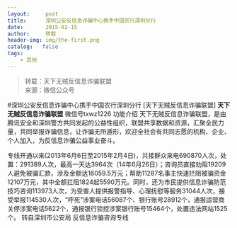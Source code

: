 ```yaml
---
layout:     post
title:      深圳公安反信息诈骗中心携手中国农行深圳分行
date:       2015-02-15
author:     转载
header-img: img/the-first.png
catalog:   false
tags:
    - 其他
---
```


<blockquote><p>转载：天下无贼反信息诈骗联盟<br>
来源：微信公众号</p></blockquote>

#深圳公安反信息诈骗中心携手中国农行深圳分行
[天下无贼反信息诈骗联盟]
**天下无贼反信息诈骗联盟**
微信号txwz1226
功能介绍
天下无贼反信息诈骗联盟，是由腾讯安全和深圳警方共同发起的公益性组织，联盟共享数据和资源，汇聚全民力量，共同举报诈骗信息，让诈骗无所遁形，欢迎全社会有共同志愿的机构、企业、个人加入，为反信息诈骗公益事业奋斗。

专线开通以来(2013年6月6日至2015年2月4日)，共接群众来电690870人次，处置：291389人次，最高一天达3964次（14年6月26日）；咨询员直接劝阻19209人避免被骗汇款，涉及金额达16059.5万元；帮助11287名事主快速拦阻被骗资金12107万元，其中全额拦阻1824起5590万元。同时，还为市民提供信息诈骗防范技巧咨询113973人次，为受害人提供报警指导、心理抚慰等服务31044人次，接受举报114530人次，“呼死”涉案电话56087个、银行账号28912个，通报运营商关停涉案电话5622个，通报银行锁控涉案银行账号15464个，处置违法网站1525个。
转自深圳市公安局
反信息诈骗咨询专线
